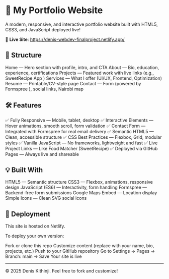 # 🌟 My Portfolio Website

A modern, responsive, and interactive portfolio website built with HTML5, CSS3, and JavaScript deployed live! 

🔗 **Live Site**: https://denis-webdev-finalproject.netlify.app/

## 📁 Structure
Home — Hero section with profile, intro, and CTA
About — Bio, education, experience, certifications
Projects — Featured work with live links (e.g., SweetRecipe App )
Services — What I offer (UI/UX, Frontend, Optimization)
Resume — Printable/CV-style page
Contact — Form (powered by Formspree ), social links, Nairobi map

## 🛠️ Features
✅ Fully Responsive — Mobile, tablet, desktop
✅ Interactive Elements — Hover animations, smooth scroll, form validation
✅ Contact Form — Integrated with Formspree for real email delivery
✅ Semantic HTML5 — Clean, accessible structure
✅ CSS Best Practices — Flexbox, Grid, modular styles
✅ Vanilla JavaScript — No frameworks, lightweight and fast
✅ Live Project Links — Like Food Matcher (SweetRecipe)
✅ Deployed via GitHub Pages — Always live and shareable

## 💡 Built With
HTML5 — Semantic structure
CSS3 — Flexbox, animations, responsive design
JavaScript (ES6) — Interactivity, form handling
Formspree — Backend-free form submissions
Google Maps Embed — Location display
Simple Icons — Clean SVG social icons

## 🚀 Deployment
This site is hosted on Netlify.

To deploy your own version:

Fork or clone this repo
Customize content (replace with your name, bio, projects, etc.)
Push to your GitHub repository
Go to Settings → Pages → Branch: main → Save
Your site is live

---

© 2025 Denis Kithinji. Feel free to fork and customize!

